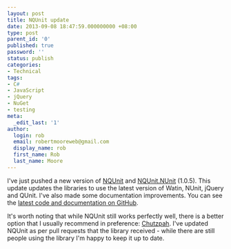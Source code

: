```yaml
---
layout: post
title: NQUnit update
date: 2013-09-08 18:47:59.000000000 +08:00
type: post
parent_id: '0'
published: true
password: ''
status: publish
categories:
- Technical
tags:
- C#
- JavaScript
- jQuery
- NuGet
- testing
meta:
  _edit_last: '1'
author:
  login: rob
  email: robertmooreweb@gmail.com
  display_name: rob
  first_name: Rob
  last_name: Moore
---
```



I've just pushed a new version of [NQUnit](https://www.nuget.org/packages/NQUnit) and [NQUnit.NUnit](https://www.nuget.org/packages/NQUnit.NUnit) (1.0.5). This update updates the libraries to use the latest version of Watin, NUnit, jQuery and QUnit. I've also made some documentation improvements. You can see the [latest code and documentation on GitHub](https://github.com/robdmoore/NQUnit).



It's worth noting that while NQUnit still works perfectly well, there is a better option that I usually recommend in preference: [Chutzpah](http://chutzpah.codeplex.com/). I've updated NQUnit as per pull requests that the library received - while there are still people using the library I'm happy to keep it up to date.

